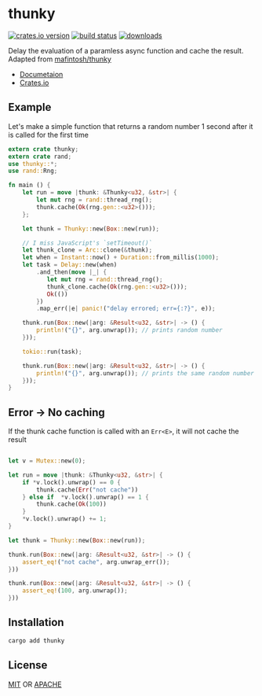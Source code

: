 # thunky

[![crates.io version][1]][2] [![build status][3]][4] [![downloads][5]][6]

Delay the evaluation of a paramless async function and cache the result. Adapted from [mafintosh/thunky](https://github.com/mafintosh/thunky)

- [Documetaion](https://docs.rs/thunky)
- [Crates.io](https://crates.io/crates/thunky)

## Example

Let's make a simple function that returns a random number 1 second after it is called for the first time

```rust
extern crate thunky;
extern crate rand;
use thunky::*;
use rand::Rng;

fn main () {
    let run = move |thunk: &Thunky<u32, &str>| {
        let mut rng = rand::thread_rng();
        thunk.cache(Ok(rng.gen::<u32>()));
    };

    let thunk = Thunky::new(Box::new(run));

    // I miss JavaScript's `setTimeout()`
    let thunk_clone = Arc::clone(&thunk);
    let when = Instant::now() + Duration::from_millis(1000);
    let task = Delay::new(when)
        .and_then(move |_| {
           let mut rng = rand::thread_rng();
           thunk_clone.cache(Ok(rng.gen::<u32>()));
           Ok(())
        })
        .map_err(|e| panic!("delay errored; err={:?}", e));

    thunk.run(Box::new(|arg: &Result<u32, &str>| -> () {
        println!("{}", arg.unwrap()); // prints random number
    }));

    tokio::run(task);  

    thunk.run(Box::new(|arg: &Result<u32, &str>| -> () {
        println!("{}", arg.unwrap()); // prints the same random number as above
    }));
}
```

## Error → No caching

If the thunk cache function is called with an `Err<E>`, it will not cache the result

```rust 

let v = Mutex::new(0);

let run = move |thunk: &Thunky<u32, &str>| {
    if *v.lock().unwrap() == 0 {
        thunk.cache(Err("not cache"))
    } else if  *v.lock().unwrap() == 1 {
        thunk.cache(Ok(100))
    }
    *v.lock().unwrap() += 1;
}

let thunk = Thunky::new(Box::new(run));

thunk.run(Box::new(|arg: &Result<u32, &str>| -> () {
    assert_eq!("not cache", arg.unwrap_err());
}))

thunk.run(Box::new(|arg: &Result<u32, &str>| -> () {
    assert_eq!(100, arg.unwrap());
}))
```

## Installation

```sh
cargo add thunky
```

## License

[MIT](./LICENSE-MIT) OR [APACHE](./LICENSE-APACHE)

[1]: https://img.shields.io/crates/v/thunky.svg?style=flat-square
[2]: https://crates.io/crates/thunky
[3]: https://api.travis-ci.org/datrs/thunky.svg?branch=master
[4]: https://travis-ci.org/datrs/thunky
[5]: https://img.shields.io/crates/d/thunky.svg?style=flat-square
[6]: https://crates.io/crates/thunky